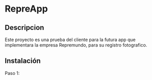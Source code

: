 
# RepreApp

## Descripcion

Este proyecto es una prueba del cliente para la futura app que implementara la empresa Repremundo, para su registro fotografico.

## Instalación

Paso 1: 
